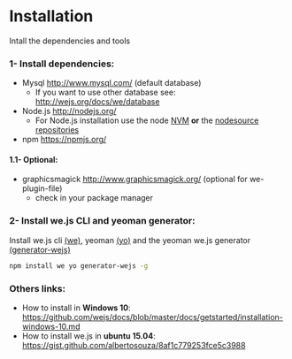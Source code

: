 # Installation

Intall the dependencies and tools

### 1- Install dependencies:

* Mysql http://www.mysql.com/ (default database)
  * If you want to use other database see: http://wejs.org/docs/we/database
* Node.js http://nodejs.org/ 
  * For Node.js installation use the node [NVM](https://github.com/creationix/nvm) **or** the [nodesource repositories](https://github.com/nodesource/distributions)
* npm https://npmjs.org/

#### 1.1- Optional:

* graphicsmagick http://www.graphicsmagick.org/ (optional for we-plugin-file) 
  * check in your package manager

### 2- Install we.js CLI and yeoman generator:

Install we.js cli [(we)](https://github.com/wejs/we), yeoman [(yo)](http://yeoman.io/) and the yeoman we.js generator [(generator-wejs)](https://github.com/wejs/generator-wejs)

```sh
npm install we yo generator-wejs -g
```

### Others links:

- How to install in **Windows 10**: https://github.com/wejs/docs/blob/master/docs/getstarted/installation-windows-10.md 
- How to install we.js in **ubuntu 15.04**: https://gist.github.com/albertosouza/8af1c779253fce5c3988

